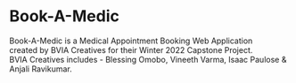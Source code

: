 # Book-A-Medic
Book-A-Medic is a Medical Appointment Booking Web Application <br> created by BVIA Creatives for their Winter 2022 Capstone Project. 
<br> BVIA Creatives includes - Blessing Omobo, Vineeth Varma, Isaac Paulose &amp; Anjali Ravikumar.
